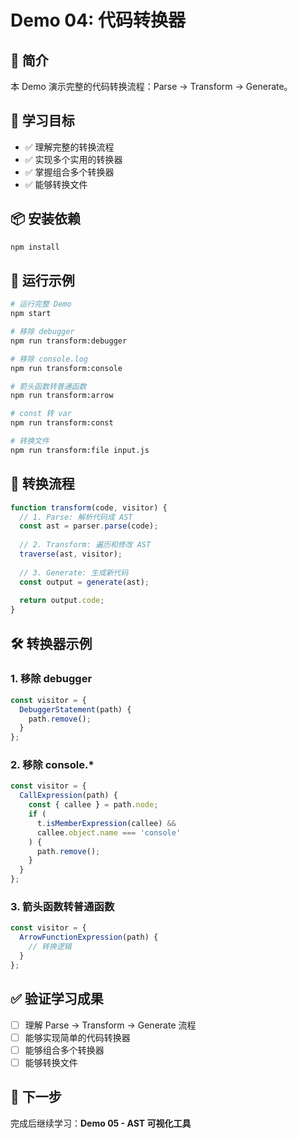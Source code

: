 # Demo 04: 代码转换器

## 📖 简介

本 Demo 演示完整的代码转换流程：Parse → Transform → Generate。

## 🎯 学习目标

- ✅ 理解完整的转换流程
- ✅ 实现多个实用的转换器
- ✅ 掌握组合多个转换器
- ✅ 能够转换文件

## 📦 安装依赖

```bash
npm install
```

## 🚀 运行示例

```bash
# 运行完整 Demo
npm start

# 移除 debugger
npm run transform:debugger

# 移除 console.log
npm run transform:console

# 箭头函数转普通函数
npm run transform:arrow

# const 转 var
npm run transform:const

# 转换文件
npm run transform:file input.js
```

## 📝 转换流程

```javascript
function transform(code, visitor) {
  // 1. Parse: 解析代码成 AST
  const ast = parser.parse(code);
  
  // 2. Transform: 遍历和修改 AST
  traverse(ast, visitor);
  
  // 3. Generate: 生成新代码
  const output = generate(ast);
  
  return output.code;
}
```

## 🛠️ 转换器示例

### 1. 移除 debugger

```javascript
const visitor = {
  DebuggerStatement(path) {
    path.remove();
  }
};
```

### 2. 移除 console.*

```javascript
const visitor = {
  CallExpression(path) {
    const { callee } = path.node;
    if (
      t.isMemberExpression(callee) &&
      callee.object.name === 'console'
    ) {
      path.remove();
    }
  }
};
```

### 3. 箭头函数转普通函数

```javascript
const visitor = {
  ArrowFunctionExpression(path) {
    // 转换逻辑
  }
};
```

## ✅ 验证学习成果

- [ ] 理解 Parse → Transform → Generate 流程
- [ ] 能够实现简单的代码转换器
- [ ] 能够组合多个转换器
- [ ] 能够转换文件

## 🔗 下一步

完成后继续学习：**Demo 05 - AST 可视化工具**

